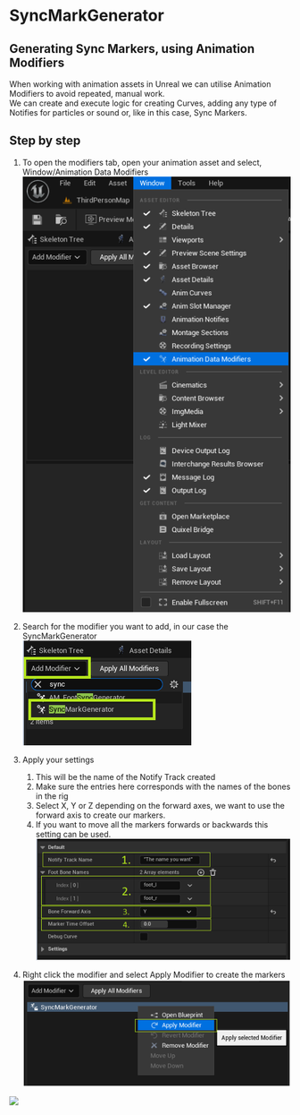 # SyncMarkGenerator
## Generating Sync Markers, using Animation Modifiers  
When working with animation assets in Unreal we can utilise Animation Modifiers to avoid repeated, manual work.  
We can create and execute logic for creating Curves, adding any type of Notifies for particles or sound or, like in this case, Sync Markers.  

## Step by step  
1. To open the modifiers tab, open your animation asset and select,   
Window/Animation Data Modifiers  
![](images/image1.png)  
  
3. Search for the modifier you want to add, in our case the SyncMarkGenerator  
![](images/image3.png)  
  
4. Apply your settings  
    1. This will be the name of the Notify Track created  
    2. Make sure the entries here corresponds with the names of the bones in the rig  
    3. Select X, Y or Z depending on the forward axes, we want to use the forward axis to create our markers.  
    4. If you want to move all the markers forwards or backwards this setting can be used.
![](images/image4.png)  
  
5. Right click the modifier and select Apply Modifier to create the markers
![](images/image5.png)
  
![](images/image2.gif)    


